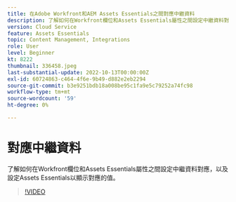 ```yaml
---
title: 在Adobe Workfront和AEM Assets Essentials之間對應中繼資料
description: 了解如何在Workfront欄位和Assets Essentials屬性之間設定中繼資料對應，以及設定Assets Essentials以顯示對應的中繼資料。
version: Cloud Service
feature: Assets Essentials
topic: Content Management, Integrations
role: User
level: Beginner
kt: 8222
thumbnail: 336458.jpeg
last-substantial-update: 2022-10-13T00:00:00Z
exl-id: 60724863-c464-4f6e-9b49-d882e2eb2294
source-git-commit: b3e9251bdb18a008be95c1fa9e5c79252a74fc98
workflow-type: tm+mt
source-wordcount: '59'
ht-degree: 0%

---
```


# 對應中繼資料

了解如何在Workfront欄位和Assets Essentials屬性之間設定中繼資料對應，以及設定Assets Essentials以顯示對應的值。

>[!VIDEO](https://video.tv.adobe.com/v/336458?quality=12&learn=on)
